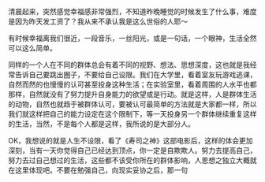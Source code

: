 清晨起来，突然感觉幸福感非常强烈，不知道昨晚睡觉的时候发生了什么事，难度是因为昨天发工资了？我从来不承认我是这么世俗的人耶～

有时候幸福离我们很近，一段音乐，一丝阳光，或是一句话，一个眼神，生活全然可以这么简单。

同样的一个人在不同的群体总会有着不同的视野、想法、思想深度，这也就是我经常告诉自己要跳出圈子，不要给自己设限。我们在大学里，看着室友玩游戏逃课，自然而然的也慢慢的认可甚至投身这种生活；在实验室里，看着周围的人水平也都那样，自然就没有了努力提升自身能力的欲望或是行动。就是这样，人是群体生活的动物，自然也就趋于被群体认可，要被认可最简单的方法就是大家都一样，所以我们就这样把自己的能力设定在这个限制下，等一天投身另一个群体继续重复这样的生活，当然，不是每个人都是这样，我所说的是大部分人。

OK，我想说的就是人生不设限，看了《寿司之神》这部电影后，这样的体会更加深刻，当有一天你觉得自己已经达到顶点，你一定是自欺欺人。努力去提高自己，努力去过自己想过的生活，这些都不该受你所在的群体影响，人思想之独立大概就在这里体现吧。不要在勉强自己，向现实妥协之后，那一句
